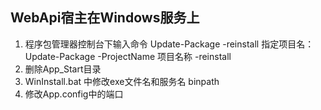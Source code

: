 ﻿## WebApi宿主在Windows服务上

1. 程序包管理器控制台下输入命令
	Update-Package -reinstall
	指定项目名： Update-Package -ProjectName 项目名称 -reinstall
2. 删除App_Start目录
3. WinInstall.bat 中修改exe文件名和服务名 binpath
4. 修改App.config中的端口
